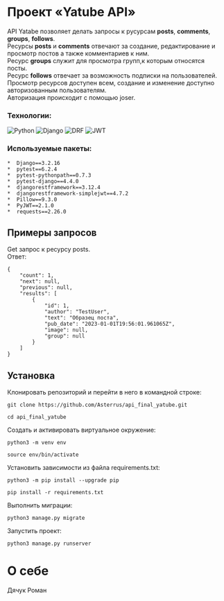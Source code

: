 # Проект «Yatube API» 
API Yatabe позволяет делать запросы к русурсам **posts**, **comments**, **groups**, **follows**.  
Ресурсы **posts** и  **comments** отвечают за создание, редактирование и просмотр постов а также комментариев к ним.  
Ресурс **groups** служит для просмотра групп,к которым относятся посты.  
Ресурс **follows** отвечает за возможность подписки на пользователей.  
Просмотр ресурсов доступен всем, создание и изменение доступно авторизованным пользователям.  
Авторизация происходит с помощью joser.
### Технологии:
![Python](https://img.shields.io/badge/Python-FFD43B?style=for-the-badge&logo=python&logoColor=blue)
![Django](https://img.shields.io/badge/Django-092E20?style=for-the-badge&logo=django&logoColor=green)
![DRF](https://img.shields.io/badge/django%20rest-ff1709?style=for-the-badge&logo=django&logoColor=white)
![JWT](https://img.shields.io/badge/JWT-000000?style=for-the-badge&logo=JSON%20web%20tokens&logoColor=white)
### Используемые пакеты:
    *  Django==3.2.16
    *  pytest==6.2.4
    *  pytest-pythonpath==0.7.3
    *  pytest-django==4.4.0
    *  djangorestframework==3.12.4
    *  djangorestframework-simplejwt==4.7.2
    *  Pillow==9.3.0
    *  PyJWT==2.1.0
    *  requests==2.26.0
## Примеры запросов  
Get запрос к ресурсу posts.  
Ответ:  
```
{
    "count": 1,
    "next": null,
    "previous": null,
    "results": [
        {
            "id": 1,
            "author": "TestUser",
            "text": "Образец поста",
            "pub_date": "2023-01-01T19:56:01.961065Z",
            "image": null,
            "group": null
        }
    ]
}
```
## Установка  

Клонировать репозиторий и перейти в него в командной строке:

```
git clone https://github.com/Asterrus/api_final_yatube.git
```

```
cd api_final_yatube
```

Cоздать и активировать виртуальное окружение:

```
python3 -m venv env
```

```
source env/bin/activate
```

Установить зависимости из файла requirements.txt:

```
python3 -m pip install --upgrade pip
```

```
pip install -r requirements.txt
```

Выполнить миграции:

```
python3 manage.py migrate
```

Запустить проект:

```
python3 manage.py runserver
```
# О себе
Дячук Роман
